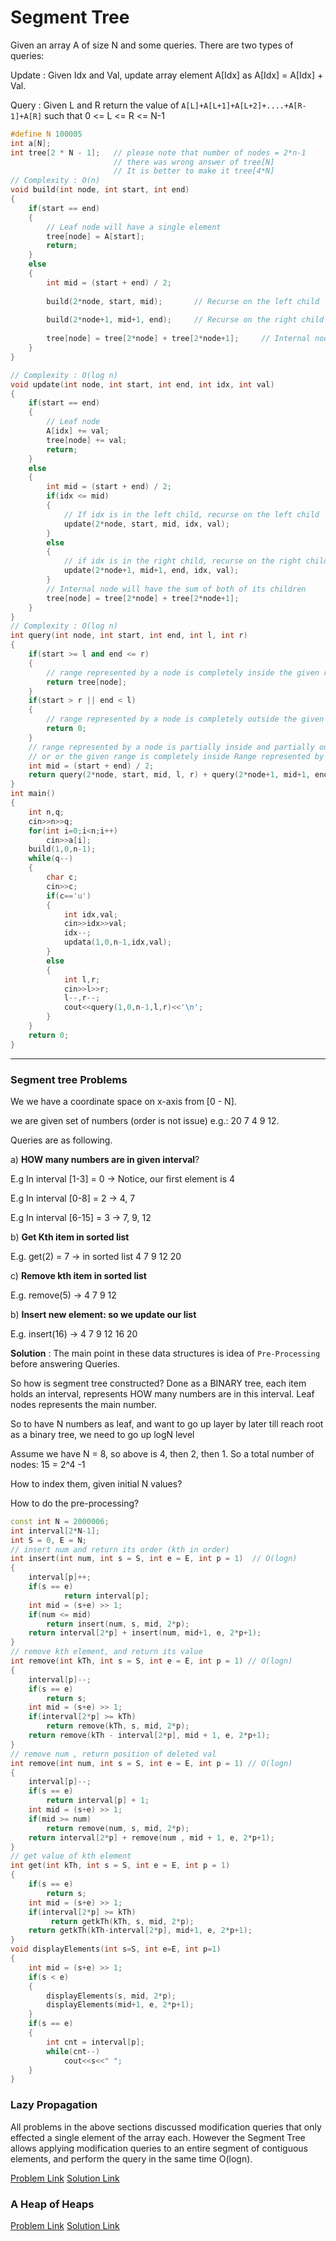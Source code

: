 # Segment Tree



Given an array A of size N and some queries. There are two types of queries:

Update : Given Idx and Val, update array element A[Idx] as A[Idx] = A[Idx] + Val.

Query : Given L and R return the value of `A[L]+A[L+1]+A[L+2]+....+A[R-1]+A[R]` such that 0 <= L <= R <= N-1

```cpp
#define N 100005  
int a[N];	
int tree[2 * N - 1];   // please note that number of nodes = 2*n-1	
                       // there was wrong answer of tree[N] 
                       // It is better to make it tree[4*N]
// Complexity : O(n)
void build(int node, int start, int end)
{
    if(start == end)
    {
        // Leaf node will have a single element
        tree[node] = A[start];
        return;
    }
    else
    {
        int mid = (start + end) / 2;
       
        build(2*node, start, mid);       // Recurse on the left child
        
        build(2*node+1, mid+1, end);     // Recurse on the right child
        
        tree[node] = tree[2*node] + tree[2*node+1];     // Internal node will have the sum of both of its children
    }
}

// Complexity : O(log n) 
void update(int node, int start, int end, int idx, int val)
{
    if(start == end)
    {
        // Leaf node
        A[idx] += val;
        tree[node] += val;
        return;
    }
    else
    {
        int mid = (start + end) / 2;
        if(idx <= mid)
        {
            // If idx is in the left child, recurse on the left child
            update(2*node, start, mid, idx, val);
        }
        else
        {
            // if idx is in the right child, recurse on the right child
            update(2*node+1, mid+1, end, idx, val);
        }
        // Internal node will have the sum of both of its children
        tree[node] = tree[2*node] + tree[2*node+1];
    }
}
// Complexity : O(log n)
int query(int node, int start, int end, int l, int r)
{
    if(start >= l and end <= r)
    {
        // range represented by a node is completely inside the given range
        return tree[node];
    }
    if(start > r || end < l)
    {
        // range represented by a node is completely outside the given range
        return 0;
    }
    // range represented by a node is partially inside and partially outside the given range
    // or or the given range is completely inside Range represented by a node
    int mid = (start + end) / 2;
    return query(2*node, start, mid, l, r) + query(2*node+1, mid+1, end, l, r);
}
int main()	
{	
    int n,q;
    cin>>n>>q;	
    for(int i=0;i<n;i++)	
        cin>>a[i];	
    build(1,0,n-1);	
    while(q--)	
    {	
        char c;	
        cin>>c;	
        if(c=='u')	
        {	
            int idx,val;	
            cin>>idx>>val;	
            idx--;	
            updata(1,0,n-1,idx,val);	
        }	
        else 	
        {	
            int l,r;	
            cin>>l>>r;	
            l--,r--;	
            cout<<query(1,0,n-1,l,r)<<'\n';	
        }	
    }	
    return 0;	
}
```
--------------------------------------------------------------------------------------------------------------------------------------------------------------

### Segment tree Problems
 
We we have a coordinate space on x-axis from [0 - N].

we are given set of numbers (order is not issue)	e.g.: 20 7 4 9 12.

Queries are as following.
 
a) **HOW many numbers are in given interval**?
 				
E.g In interval [1-3]  = 0	-> Notice, our first element is 4
 				
E.g In interval [0-8]  = 2	-> 4, 7

E.g In interval [6-15] = 3	-> 7, 9, 12

b) **Get Kth item in sorted list**
 
 E.g. get(2) = 7		-> in sorted list 4 7 9 12 20
			
c) **Remove kth item in sorted list**
 				
E.g. remove(5) 		-> 4 7 9 12
		
b) **Insert new element: so we update our list**
				
E.g. insert(16)		-> 4 7 9 12 16 20

**Solution** : The main point in these data structures is idea of `Pre-Processing` before answering Queries.

So how is segment tree constructed? Done as a BINARY tree, each item holds an interval, represents HOW many numbers are in this interval. Leaf nodes represents the main number.

So to have N numbers as leaf, and want to go up layer by later till reach root as a binary tree, we need to go up logN level

Assume we have N = 8, so above is 4, then 2, then 1. So a total number of nodes: 15 = 2^4 -1

How to index them, given initial N values?

How to do the pre-processing?

```cpp
const int N = 2000006;
int interval[2*N-1];	
int S = 0, E = N;
// insert num and return its order (kth in order)
int insert(int num, int s = S, int e = E, int p = 1)  // O(logn)
{	
	interval[p]++;
	if(s == e)	
	        return interval[p];	
	int mid = (s+e) >> 1;
	if(num <= mid)
		return insert(num, s, mid, 2*p);
	return interval[2*p] + insert(num, mid+1, e, 2*p+1);
}
// remove kth element, and return its value
int remove(int kTh, int s = S, int e = E, int p = 1) // O(logn)
{
	interval[p]--;
	if(s == e)	
	    return s;
	int mid = (s+e) >> 1;
	if(interval[2*p] >= kTh)	
	    return remove(kTh, s, mid, 2*p);
	return remove(kTh - interval[2*p], mid + 1, e, 2*p+1);
}
// remove num , return position of deleted val 
int remove(int num, int s = S, int e = E, int p = 1) // O(logn)
{
	interval[p]--;
	if(s == e)	
	    return interval[p] + 1;
	int mid = (s+e) >> 1;
	if(mid >= num)	
	    return remove(num, s, mid, 2*p);
	return interval[2*p] + remove(num , mid + 1, e, 2*p+1);
}
// get value of kth element
int get(int kTh, int s = S, int e = E, int p = 1)
{
	if(s == e)	
	    return s;
	int mid = (s+e) >> 1;
	if(interval[2*p] >= kTh)	
	     return getkTh(kTh, s, mid, 2*p);
	return getkTh(kTh-interval[2*p], mid+1, e, 2*p+1);
}
void displayElements(int s=S, int e=E, int p=1)
{
    int mid = (s+e) >> 1;
    if(s < e)
    {
        displayElements(s, mid, 2*p);
        displayElements(mid+1, e, 2*p+1);
    }
    if(s == e)
    {
        int cnt = interval[p];
        while(cnt--)
            cout<<s<<" ";
    }
}
```
### Lazy Propagation

All problems in the above sections discussed modification queries that only effected a single element of the array each. However the Segment Tree allows applying modification queries to an entire segment of contiguous elements, and perform the query in the same time O(logn).


[Problem Link](https://codeforces.com/contest/620/problem/E)
[Solution Link](https://codeforces.com/contest/620/submission/100289526)

###  A Heap of Heaps

[Problem Link](https://codeforces.com/contest/538/problem/F)
[Solution Link](https://codeforces.com/contest/538/submission/100404408)
